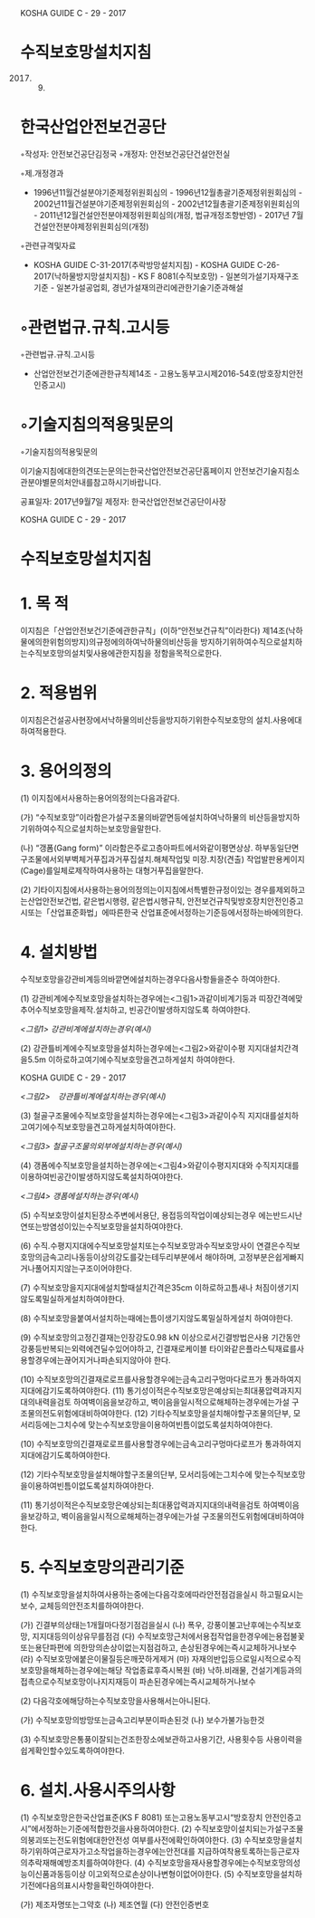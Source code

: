 KOSHA GUIDE C - 29 - 2017

# 수직보호망설치지침

2017. 9.

# 한국산업안전보건공단

◦작성자: 안전보건공단김정국 ◦개정자: 안전보건공단건설안전실

◦제․개정경과

- 1996년11월건설분야기준제정위원회심의 - 1996년12월총괄기준제정위원회심의 - 2002년11월건설분야기준제정위원회심의 - 2002년12월총괄기준제정위원회심의 - 2011년12월건설안전분야제정위원회심의(개정, 법규개정조항반영) - 2017년 7월건설안전분야제정위원회심의(개정)

◦관련규격및자료

- KOSHA GUIDE C-31-2017(추락방망설치지침) - KOSHA GUIDE C-26-2017(낙하물방지망설치지침) - KS F 8081(수직보호망) - 일본의가설기자재구조기준 - 일본가설공업회, 경년가설재의관리에관한기술기준과해설

# ◦관련법규․규칙․고시등

◦관련법규․규칙․고시등

- 산업안전보건기준에관한규칙제14조 - 고용노동부고시제2016-54호(방호장치안전인증고시)

# ◦기술지침의적용및문의

◦기술지침의적용및문의

이기술지침에대한의견또는문의는한국산업안전보건공단홈페이지 안전보건기술지침소관분야별문의처안내를참고하시기바랍니다.

공표일자: 2017년9월7일 제정자: 한국산업안전보건공단이사장

KOSHA GUIDE C - 29 - 2017

# 수직보호망설치지침

# 1. 목 적

이지침은「산업안전보건기준에관한규칙」(이하“안전보건규칙”이라한다) 제14조(낙하물에의한위험의방지)의규정에의하여낙하물의비산등을 방지하기위하여수직으로설치하는수직보호망의설치및사용에관한지침을 정함을목적으로한다.

# 2. 적용범위

이지침은건설공사현장에서낙하물의비산등을방지하기위한수직보호망의 설치․사용에대하여적용한다.

# 3. 용어의정의

(1) 이지침에서사용하는용어의정의는다음과같다.

(가) “수직보호망”이라함은가설구조물의바깥면등에설치하여낙하물의 비산등을방지하기위하여수직으로설치하는보호망을말한다.

(나) “갱폼(Gang form)” 이라함은주로고층아파트에서와같이평면상상․ 하부동일단면구조물에서외부벽체거푸집과거푸집설치․해체작업및 미장․치장(견출) 작업발판용케이지(Cage)를일체로제작하여사용하는 대형거푸집을말한다.

(2) 기타이지침에서사용하는용어의정의는이지침에서특별한규정이있는 경우를제외하고는산업안전보건법, 같은법시행령, 같은법시행규칙, 안전보건규칙및방호장치안전인증고시또는「산업표준화법」에따른한국 산업표준에서정하는기준등에서정하는바에의한다.

# 4. 설치방법

수직보호망을강관비계등의바깥면에설치하는경우다음사항들을준수 하여야한다.

(1) 강관비계에수직보호망을설치하는경우에는<그림1>과같이비계기둥과 띠장간격에맞추어수직보호망을제작․설치하고, 빈공간이발생하지않도록 하여야한다.

_<그림1> 강관비계에설치하는경우(예시)_

(2) 강관틀비계에수직보호망을설치하는경우에는<그림2>와같이수평 지지대설치간격을5.5m 이하로하고여기에수직보호망을견고하게설치 하여야한다.

KOSHA GUIDE C - 29 - 2017

_<그림2>　강관틀비계에설치하는경우(예시)_

(3) 철골구조물에수직보호망을설치하는경우에는<그림3>과같이수직 지지대를설치하고여기에수직보호망을견고하게설치하여야한다.

_<그림3> 철골구조물의외부에설치하는경우(예시)_

(4) 갱폼에수직보호망을설치하는경우에는<그림4>와같이수평지지대와 수직지지대를이용하여빈공간이발생하지않도록설치하여야한다.

_<그림4> 갱폼에설치하는경우(예시)_

(5) 수직보호망이설치된장소주변에서용단, 용접등의작업이예상되는경우 에는반드시난연또는방염성이있는수직보호망을설치하여야한다.

(6) 수직․수평지지대에수직보호망설치또는수직보호망과수직보호망사이 연결은수직보호망의금속고리나동등이상의강도를갖는테두리부분에서 해야하며, 고정부분은쉽게빠지거나풀어지지않는구조이어야한다.

(7) 수직보호망을지지대에설치할때설치간격은35cm 이하로하고틈새나 처짐이생기지않도록밀실하게설치하여야한다.

(8) 수직보호망을붙여서설치하는때에는틈이생기지않도록밀실하게설치 하여야한다.

(9) 수직보호망의고정긴결재는인장강도0.98 kN 이상으로서긴결방법은사용 기간동안강풍등반복되는외력에견딜수있어야하고, 긴결재로케이블 타이와같은플라스틱재료를사용할경우에는끊어지거나파손되지않아야 한다.

(10) 수직보호망의긴결재로로프를사용할경우에는금속고리구멍마다로프가 통과하여지지대에감기도록하여야한다. (11) 통기성이적은수직보호망은예상되는최대풍압력과지지대의내력을검토 하여벽이음을보강하고, 벽이음을일시적으로해체하는경우에는가설 구조물의전도위험에대비하여야한다. (12) 기타수직보호망을설치해야할구조물의단부, 모서리등에는그치수에 맞는수직보호망을이용하여빈틈이없도록설치하여야한다.

(10) 수직보호망의긴결재로로프를사용할경우에는금속고리구멍마다로프가 통과하여지지대에감기도록하여야한다.

(12) 기타수직보호망을설치해야할구조물의단부, 모서리등에는그치수에 맞는수직보호망을이용하여빈틈이없도록설치하여야한다.

(11) 통기성이적은수직보호망은예상되는최대풍압력과지지대의내력을검토 하여벽이음을보강하고, 벽이음을일시적으로해체하는경우에는가설 구조물의전도위험에대비하여야한다.

# 5. 수직보호망의관리기준

(1) 수직보호망을설치하여사용하는중에는다음각호에따라안전점검을실시 하고필요시는보수, 교체등의안전조치를하여야한다.

(가) 긴결부의상태는1개월마다정기점검을실시 (나) 폭우, 강풍이불고난후에는수직보호망, 지지대등의이상유무를점검 (다) 수직보호망근처에서용접작업을한경우에는용접불꽃또는용단파편에 의한망의손상이없는지점검하고, 손상된경우에는즉시교체하거나보수 (라) 수직보호망에붙은이물질등은깨끗하게제거 (마) 자재의반입등으로일시적으로수직보호망을해체하는경우에는해당 작업종료후즉시복원 (바) 낙하․비래물, 건설기계등과의접촉으로수직보호망이나지지재등이 파손된경우에는즉시교체하거나보수

(2) 다음각호에해당하는수직보호망을사용해서는아니된다.

(가) 수직보호망의방망또는금속고리부분이파손된것 (나) 보수가불가능한것

(3) 수직보호망은통풍이잘되는건조한장소에보관하고사용기간, 사용횟수등 사용이력을쉽게확인할수있도록하여야한다.

# 6. 설치․사용시주의사항

(1) 수직보호망은한국산업표준(KS F 8081) 또는고용노동부고시“방호장치 안전인증고시”에서정하는기준에적합한것을사용하여야한다. (2) 수직보호망이설치되는가설구조물의붕괴또는전도위험에대한안전성 여부를사전에확인하여야한다. (3) 수직보호망을설치하기위하여근로자가고소작업을하는경우에는안전대를 지급하여착용토록하는등근로자의추락재해예방조치를하여야한다. (4) 수직보호망을재사용할경우에는수직보호망의성능이신품과동등이상 이고외적으로손상이나변형이없어야한다. (5) 수직보호망을설치하기전에다음의표시사항을확인하여야한다.

(가) 제조자명또는그약호 (나) 제조연월 (다) 안전인증번호